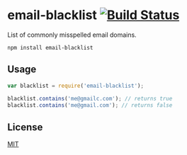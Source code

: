# email-blacklist [![Build Status](https://travis-ci.org/e-conomic/email-blacklist.svg?branch=master)](https://travis-ci.org/e-conomic/email-blacklist)

List of commonly misspelled email domains.

	npm install email-blacklist

## Usage

```javascript
var blacklist = require('email-blacklist');

blacklist.contains('me@gmailc.com'); // returns true
blacklist.contains('me@gmail.com'); // returns false
```

## License

[MIT](http://opensource.org/licenses/MIT)
